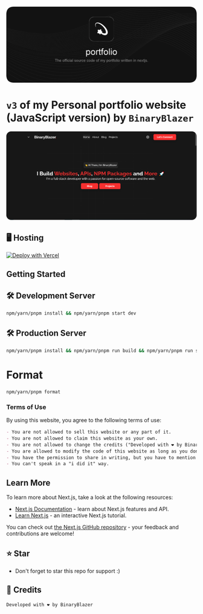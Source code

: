 ![portfolio](https://raw.githubusercontent.com/binary-blazer/repo-svgs/main/out/portfolio/image.svg)



























# `v3` of my Personal portfolio website (JavaScript version) by `BinaryBlazer`

<img src="https://github.com/binary-blazer/portfolio/blob/v3/public/img/demo-rounded.png" />

## 🖥️ Hosting

[![Deploy with Vercel](https://vercel.com/button)](<https://vercel.com/new/clone?repository-url=https%3A%2F%2Fgithub.com%2Fbinary-blazer%2Fportfolio&env=DISCORD_WEBHOOK,GITHUB_TOKEN&envDescription=DISCORD_WEBHOOK%20is%20needed%20for%20the%20contact%20forms%20(unless%20you%20want%20them%20to%20work)%3B%20GITHUB_TOKEN%20is%20for%20the%20repositories%20section%20on%20the%20projects%20page%20(unless%20you%20want%20it%20to%20work)%3B&envLink=https%3A%2F%2Fgithub.com%2Fbinary-blazer%2Fportfolio%2Fblob%2Fv3%2F.env.example&project-name=binaryblazer-portfolio&repository-name=binaryblazer-portfolio&demo-title=BinaryBlazer%20Portfolio&demo-description=This%20is%20a%20blog%20and%20portfolio%20website%20for%20a%20full-stack%20developer%20called%20BinaryBlazer.&demo-url=https%3A%2F%2Fbinaryblazer.me&demo-image=https://binaryblazer.me/img/demo.png>)

## Getting Started

## 🛠 Development Server

```bash
npm/yarn/pnpm install && npm/yarn/pnpm start dev
```

## 🛠 Production Server

```bash
npm/yarn/pnpm install && npm/yarn/pnpm run build && npm/yarn/pnpm run start
```

# Format

```
npm/yarn/pnpm format
```

### Terms of Use

By using this website, you agree to the following terms of use:

```md
- You are not allowed to sell this website or any part of it.
- You are not allowed to claim this website as your own.
- You are not allowed to change the credits ("Developed with ❤️ by BinaryBlazer") in the footer of the website.
- You are allowed to modify the code of this website as long as you don't sell it or claim it as your own.
- You have the permission to share in writing, but you have to mention me, in the article.
- You can't speak in a "i did it" way.
```

## Learn More

To learn more about Next.js, take a look at the following resources:

- [Next.js Documentation](https://nextjs.org/docs) - learn about Next.js features and API.
- [Learn Next.js](https://nextjs.org/learn) - an interactive Next.js tutorial.

You can check out [the Next.js GitHub repository](https://github.com/vercel/next.js/) - your feedback and contributions are welcome!

## ⭐ Star

- Don't forget to star this repo for support :)

## 💫 Credits

```bash
Developed with ❤️ by BinaryBlazer
```
